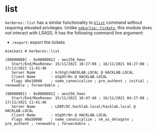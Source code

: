 # list

`kerberos::list` has a similar functionality to [`klist`](https://docs.microsoft.com/en-us/windows-server/administration/windows-commands/klist) command without requiring elevated privileges. Unlike [`sekurlsa::tickets`](../sekurlsa/tickets.md), this module does not interact with LSASS. It has the following command line argument:

* `/export`: export the tickets

```
mimikatz # kerberos::list

[00000000] - 0x00000012 - aes256_hmac
   Start/End/MaxRenew: 15/11/2021 18:27:08 ; 16/11/2021 04:27:08 ; 17/11/2021 11:41:46
   Server Name       : krbtgt/HACKLAB.LOCAL @ HACKLAB.LOCAL
   Client Name       : m3g9tr0n @ HACKLAB.LOCAL
   Flags 40e10000    : name_canonicalize ; pre_authent ; initial ; renewable ; forwardable ;

[00000001] - 0x00000012 - aes256_hmac
   Start/End/MaxRenew: 15/11/2021 18:47:48 ; 16/11/2021 04:27:08 ; 17/11/2021 11:41:46
   Server Name       : LDAP/DC.hacklab.local/hacklab.local @ HACKLAB.LOCAL
   Client Name       : m3g9tr0n @ HACKLAB.LOCAL
   Flags 40a50000    : name_canonicalize ; ok_as_delegate ; pre_authent ; renewable ; forwardable ;
```

